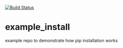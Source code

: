 [![Build Status](https://travis-ci.com/twsleight/example_install.svg?branch=master)](https://travis-ci.com/twsleight/example_install)


# example_install
example repo to demonstrate how pip installation works
